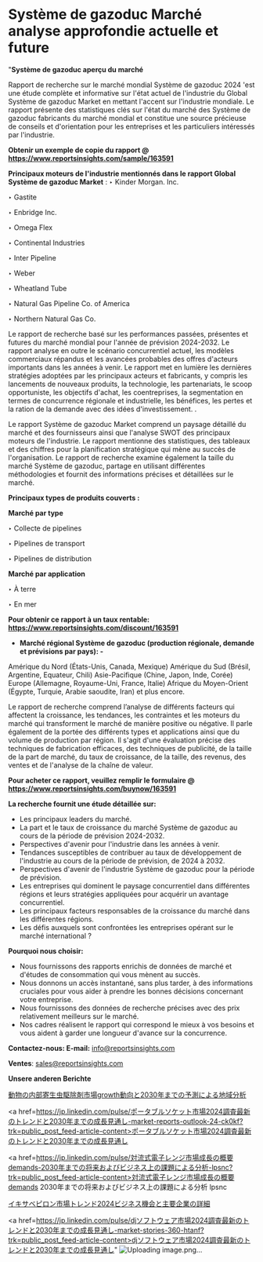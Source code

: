 # Système de gazoduc Marché analyse approfondie actuelle et future

"<strong>Système de gazoduc aperçu du marché</strong>

Rapport de recherche sur le marché mondial Système de gazoduc 2024 'est une étude complète et informative sur l'état actuel de l'industrie du Global Système de gazoduc Market en mettant l'accent sur l'industrie mondiale. Le rapport présente des statistiques clés sur l'état du marché des Système de gazoduc fabricants du marché mondial et constitue une source précieuse de conseils et d'orientation pour les entreprises et les particuliers intéressés par l'industrie.

<strong>Obtenir un exemple de copie du rapport @ <a href=https://www.reportsinsights.com/sample/163591>https://www.reportsinsights.com/sample/163591</a></strong>

<strong>Principaux moteurs de l'industrie mentionnés dans le rapport Global Système de gazoduc Market</strong> :
‣ Kinder Morgan. Inc.

‣ Gastite

‣ Enbridge Inc.

‣ Omega Flex

‣ Continental Industries

‣ Inter Pipeline

‣ Weber

‣ Wheatland Tube

‣ Natural Gas Pipeline Co. of America

‣ Northern Natural Gas Co.

Le rapport de recherche basé sur les performances passées, présentes et futures du marché mondial pour l'année de prévision 2024-2032. Le rapport analyse en outre le scénario concurrentiel actuel, les modèles commerciaux répandus et les avancées probables des offres d'acteurs importants dans les années à venir. Le rapport met en lumière les dernières stratégies adoptées par les principaux acteurs et fabricants, y compris les lancements de nouveaux produits, la technologie, les partenariats, le scoop opportuniste, les objectifs d'achat, les coentreprises, la segmentation en termes de concurrence régionale et industrielle, les bénéfices, les pertes et la ration de la demande avec des idées d'investissement. .

Le rapport Système de gazoduc Market comprend un paysage détaillé du marché et des fournisseurs ainsi que l'analyse SWOT des principaux moteurs de l'industrie. Le rapport mentionne des statistiques, des tableaux et des chiffres pour la planification stratégique qui mène au succès de l'organisation. Le rapport de recherche examine également la taille du marché Système de gazoduc, partage en utilisant différentes méthodologies et fournit des informations précises et détaillées sur le marché.

<strong>Principaux types de produits couverts :</strong>

<strong>Marché par type</strong>

‣ Collecte de pipelines

‣ Pipelines de transport

‣ Pipelines de distribution

<strong>Marché par application</strong>

‣ À terre

‣ En mer

<strong>Pour obtenir ce rapport à un taux rentable: <a href=https://www.reportsinsights.com/discount/163591>https://www.reportsinsights.com/discount/163591</a></strong>
<ul>
  <li><strong>Marché régional Système de gazoduc (production régionale, demande et prévisions par pays): -</strong></li>
</ul>
Amérique du Nord (États-Unis, Canada, Mexique)
Amérique du Sud (Brésil, Argentine, Equateur, Chili)
Asie-Pacifique (Chine, Japon, Inde, Corée)
Europe (Allemagne, Royaume-Uni, France, Italie)
Afrique du Moyen-Orient (Égypte, Turquie, Arabie saoudite, Iran) et plus encore.

Le rapport de recherche comprend l’analyse de différents facteurs qui affectent la croissance, les tendances, les contraintes et les moteurs du marché qui transforment le marché de manière positive ou négative. Il parle également de la portée des différents types et applications ainsi que du volume de production par région. Il s'agit d'une évaluation précise des techniques de fabrication efficaces, des techniques de publicité, de la taille de la part de marché, du taux de croissance, de la taille, des revenus, des ventes et de l'analyse de la chaîne de valeur.

<strong>Pour acheter ce rapport, veuillez remplir le formulaire @   <a href=https://www.reportsinsights.com/buynow/163591>https://www.reportsinsights.com/buynow/163591</a></strong>

<strong>La recherche fournit une étude détaillée sur:</strong>
<ul>
  <li>Les principaux leaders du marché.</li>
  <li>La part et le taux de croissance du marché Système de gazoduc au cours de la période de prévision 2024-2032.</li>
  <li>Perspectives d'avenir pour l'industrie dans les années à venir.</li>
  <li>Tendances susceptibles de contribuer au taux de développement de l'industrie au cours de la période de prévision, de 2024 à 2032.</li>
  <li>Perspectives d'avenir de l'industrie Système de gazoduc pour la période de prévision.</li>
  <li>Les entreprises qui dominent le paysage concurrentiel dans différentes régions et leurs stratégies appliquées pour acquérir un avantage concurrentiel.</li>
  <li>Les principaux facteurs responsables de la croissance du marché dans les différentes régions.</li>
  <li>Les défis auxquels sont confrontées les entreprises opérant sur le marché international ?</li>
</ul>
<strong>Pourquoi nous choisir:</strong>
<ul>
  <li>Nous fournissons des rapports enrichis de données de marché et d'études de consommation qui vous mènent au succès.</li>
  <li>Nous donnons un accès instantané, sans plus tarder, à des informations cruciales pour vous aider à prendre les bonnes décisions concernant votre entreprise.</li>
  <li>Nous fournissons des données de recherche précises avec des prix relativement meilleurs sur le marché.</li>
  <li>Nos cadres réalisent le rapport qui correspond le mieux à vos besoins et vous aident à garder une longueur d'avance sur la concurrence.</li>
</ul>
<strong>Contactez-nous:
</strong><strong>E-mail:</strong> <a href=mailto:info@reportsinsights.com>info@reportsinsights.com</a>

<strong>Ventes</strong>: <a href=mailto:sales@reportsinsights.com>sales@reportsinsights.com</a>

<strong>Unsere anderen Berichte</strong>

<a href=https://www.linkedin.com/pulse/動物の内部寄生虫駆除剤市場growth動向と2030年までの予測による地域分析-reports-insights-expert-tfptf/>動物の内部寄生虫駆除剤市場growth動向と2030年までの予測による地域分析</a>

<a href=https://jp.linkedin.com/pulse/ポータブルソケット市場2024調査最新のトレンドと2030年までの成長見通し-market-reports-outlook-24-ck0kf?trk=public_post_feed-article-content>ポータブルソケット市場2024調査最新のトレンドと2030年までの成長見通し</a>

<a href=https://jp.linkedin.com/pulse/対流式電子レンジ市場成長の概要demands-2030年までの将来およびビジネス上の課題による分析-lpsnc?trk=public_post_feed-article-content>対流式電子レンジ市場成長の概要demands 2030年までの将来およびビジネス上の課題による分析 lpsnc</a>

<a href=https://www.linkedin.com/pulse/イキサベピロン市場トレンド2024ビジネス機会と主要企業の詳細-reportsinsights-pvt-ltd-ve1xf/>イキサベピロン市場トレンド2024ビジネス機会と主要企業の詳細</a>

<a href=https://jp.linkedin.com/pulse/djソフトウェア市場2024調査最新のトレンドと2030年までの成長見通し-market-stories-360-htanf?trk=public_post_feed-article-content>djソフトウェア市場2024調査最新のトレンドと2030年までの成長見通し</a>"
![Uploading image.png…]()
